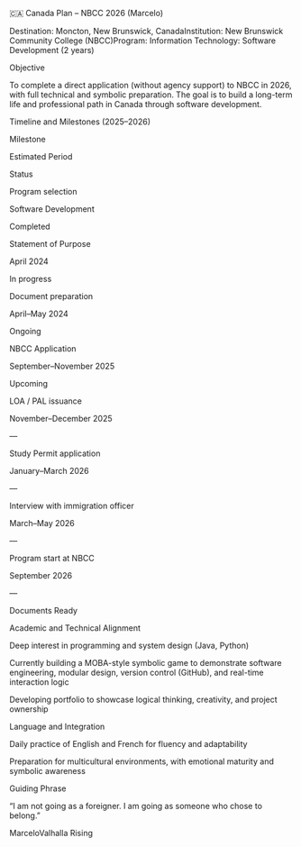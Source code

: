 🇨🇦 Canada Plan – NBCC 2026 (Marcelo)

Destination: Moncton, New Brunswick, CanadaInstitution: New Brunswick Community College (NBCC)Program: Information Technology: Software Development (2 years)

Objective

To complete a direct application (without agency support) to NBCC in 2026, with full technical and symbolic preparation. The goal is to build a long-term life and professional path in Canada through software development.

Timeline and Milestones (2025–2026)

Milestone

Estimated Period

Status

Program selection

Software Development

Completed

Statement of Purpose

April 2024

In progress

Document preparation

April–May 2024

Ongoing

NBCC Application

September–November 2025

Upcoming

LOA / PAL issuance

November–December 2025

—

Study Permit application

January–March 2026

—

Interview with immigration officer

March–May 2026

—

Program start at NBCC

September 2026

—

Documents Ready



Academic and Technical Alignment

Deep interest in programming and system design (Java, Python)

Currently building a MOBA-style symbolic game to demonstrate software engineering, modular design, version control (GitHub), and real-time interaction logic

Developing portfolio to showcase logical thinking, creativity, and project ownership

Language and Integration

Daily practice of English and French for fluency and adaptability

Preparation for multicultural environments, with emotional maturity and symbolic awareness

Guiding Phrase

“I am not going as a foreigner. I am going as someone who chose to belong.”

MarceloValhalla Rising

